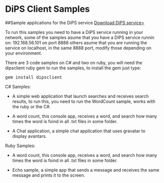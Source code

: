 # DiPS Client Samples

##Sample applications for the DiPS service
<a href="http://pedro-ramirez-suarez.github.io/DiPS/">Download DiPS service></a>

To run this samples you need to have a DiPS service running in your network, some of the samples asume that you have a DiPS service runnin on:
192.168.56.101 on port 8888 others asume that you are running the service on localhost, in the same 8888 port, modify those depending on your environment.

There are 3 code samples on C# and two on ruby, you will need the dipsclient ruby gem to run the samples, to install the gem just type:
<pre>gem install dipsclient</pre>

C# Samples:
- A simple web application that launch searches and receives search results, to run this, you need to run the WordCount sample, works with  the ruby or the C#. 

- A word count, this console app, receives a word, and search how many times the word is foind in all .txt files in some folder.

- A Chat application, a simple chat application that uses gravatar to display avantars.


Ruby Samples:

- A word count, this console app, receives a word, and search how many times the word is foind in all .txt files in some folder.

- Echo sample, a simple app that sends a message and receives the same message and prints it to the screen.